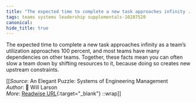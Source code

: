 ```yaml
---
title: "The expected time to complete a new task approaches infinity ..."
tags: teams systems leadership supplementals-10287520
canonical: 
hide_title: true
---
```


The expected time to complete a new task approaches infinity as a team’s utilization approaches 100 percent, and most teams have many dependencies on other teams. Together, these facts mean you can often slow a team down by shifting resources to it, because doing so creates new upstream constraints.


[[_Source_: An Elegant Puzzle: Systems of Engineering Management<br>
_Author_: 📕 Will Larson<br>
_More_: [Readwise URL](https://readwise.io/open/397430283){:target="_blank"}
::wrap]]